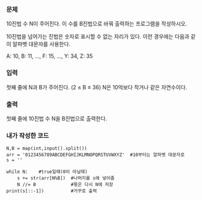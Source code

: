 <h3>문제</h3>
10진법 수 N이 주어진다. 이 수를 B진법으로 바꿔 출력하는 프로그램을 작성하시오.

10진법을 넘어가는 진법은 숫자로 표시할 수 없는 자리가 있다. 이런 경우에는 다음과 같이 알파벳 대문자를 사용한다.

A: 10, B: 11, ..., F: 15, ..., Y: 34, Z: 35

<h3>입력</h3>
첫째 줄에 N과 B가 주어진다. (2 ≤ B ≤ 36) N은 10억보다 작거나 같은 자연수이다.

<h3>출력</h3>
첫째 줄에 10진법 수 N을 B진법으로 출력한다.

<h3>내가 작성한 코드</h3>

```
N,B = map(int,input().split())
arr = '0123456789ABCDEFGHIJKLMNOPQRSTUVWXYZ'  #10부터는 알파벳 대문자로
s = ''

while N:    #true일때(0이 아닐때)
    s += str(arr[N%B])  #나머지를 s에 넣어줌
    N //= B             #몫은 다시 N에 저장
print(s[::-1])          #거꾸로 출력
```
